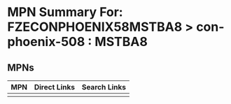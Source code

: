 



# MPN Summary For: FZECONPHOENIX58MSTBA8 > con-phoenix-508 : MSTBA8

## MPNs
  

|MPN|Direct Links|Search Links|
| :--- | :--- | :--- |
||||
